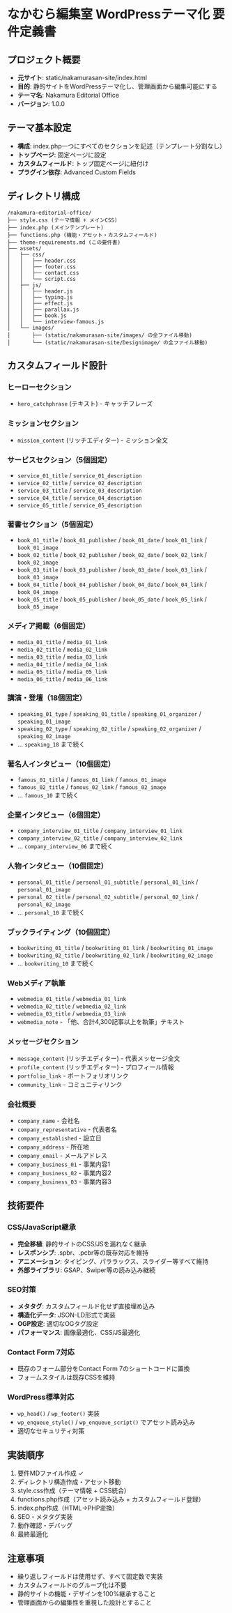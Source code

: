 # なかむら編集室 WordPressテーマ化 要件定義書

## プロジェクト概要
- **元サイト**: static/nakamurasan-site/index.html
- **目的**: 静的サイトをWordPressテーマ化し、管理画面から編集可能にする
- **テーマ名**: Nakamura Editorial Office
- **バージョン**: 1.0.0

## テーマ基本設定
- **構成**: index.php一つにすべてのセクションを記述（テンプレート分割なし）
- **トップページ**: 固定ページに設定
- **カスタムフィールド**: トップ固定ページに紐付け
- **プラグイン依存**: Advanced Custom Fields

## ディレクトリ構成
```
/nakamura-editorial-office/
├── style.css (テーマ情報 + メインCSS)
├── index.php (メインテンプレート)
├── functions.php (機能・アセット・カスタムフィールド)
├── theme-requirements.md (この要件書)
├── assets/
│   ├── css/
│   │   ├── header.css
│   │   ├── footer.css
│   │   ├── contact.css
│   │   └── script.css
│   ├── js/
│   │   ├── header.js
│   │   ├── typing.js
│   │   ├── effect.js
│   │   ├── parallax.js
│   │   ├── book.js
│   │   └── interview-famous.js
│   └── images/
│       ├── (static/nakamurasan-site/images/ の全ファイル移動)
│       └── (static/nakamurasan-site/Designimage/ の全ファイル移動)
```

## カスタムフィールド設計

### ヒーローセクション
- `hero_catchphrase` (テキスト) - キャッチフレーズ

### ミッションセクション
- `mission_content` (リッチエディター) - ミッション全文

### サービスセクション（5個固定）
- `service_01_title` / `service_01_description`
- `service_02_title` / `service_02_description`
- `service_03_title` / `service_03_description`
- `service_04_title` / `service_04_description`
- `service_05_title` / `service_05_description`

### 著書セクション（5個固定）
- `book_01_title` / `book_01_publisher` / `book_01_date` / `book_01_link` / `book_01_image`
- `book_02_title` / `book_02_publisher` / `book_02_date` / `book_02_link` / `book_02_image`
- `book_03_title` / `book_03_publisher` / `book_03_date` / `book_03_link` / `book_03_image`
- `book_04_title` / `book_04_publisher` / `book_04_date` / `book_04_link` / `book_04_image`
- `book_05_title` / `book_05_publisher` / `book_05_date` / `book_05_link` / `book_05_image`

### メディア掲載（6個固定）
- `media_01_title` / `media_01_link`
- `media_02_title` / `media_02_link`
- `media_03_title` / `media_03_link`
- `media_04_title` / `media_04_link`
- `media_05_title` / `media_05_link`
- `media_06_title` / `media_06_link`

### 講演・登壇（18個固定）
- `speaking_01_type` / `speaking_01_title` / `speaking_01_organizer` / `speaking_01_image`
- `speaking_02_type` / `speaking_02_title` / `speaking_02_organizer` / `speaking_02_image`
- ... `speaking_18` まで続く

### 著名人インタビュー（10個固定）
- `famous_01_title` / `famous_01_link` / `famous_01_image`
- `famous_02_title` / `famous_02_link` / `famous_02_image`
- ... `famous_10` まで続く

### 企業インタビュー（6個固定）
- `company_interview_01_title` / `company_interview_01_link`
- `company_interview_02_title` / `company_interview_02_link`
- ... `company_interview_06` まで続く

### 人物インタビュー（10個固定）
- `personal_01_title` / `personal_01_subtitle` / `personal_01_link` / `personal_01_image`
- `personal_02_title` / `personal_02_subtitle` / `personal_02_link` / `personal_02_image`
- ... `personal_10` まで続く

### ブックライティング（10個固定）
- `bookwriting_01_title` / `bookwriting_01_link` / `bookwriting_01_image`
- `bookwriting_02_title` / `bookwriting_02_link` / `bookwriting_02_image`
- ... `bookwriting_10` まで続く

### Webメディア執筆
- `webmedia_01_title` / `webmedia_01_link`
- `webmedia_02_title` / `webmedia_02_link`
- `webmedia_03_title` / `webmedia_03_link`
- `webmedia_note` - 「他、合計4,300記事以上を執筆」テキスト

### メッセージセクション
- `message_content` (リッチエディター) - 代表メッセージ全文
- `profile_content` (リッチエディター) - プロフィール情報
- `portfolio_link` - ポートフォリオリンク
- `community_link` - コミュニティリンク

### 会社概要
- `company_name` - 会社名
- `company_representative` - 代表者名
- `company_established` - 設立日
- `company_address` - 所在地
- `company_email` - メールアドレス
- `company_business_01` - 事業内容1
- `company_business_02` - 事業内容2
- `company_business_03` - 事業内容3

## 技術要件

### CSS/JavaScript継承
- **完全移植**: 静的サイトのCSS/JSを漏れなく継承
- **レスポンシブ**: .spbr、.pcbr等の既存対応を維持
- **アニメーション**: タイピング、パララックス、スライダー等すべて維持
- **外部ライブラリ**: GSAP、Swiper等の読み込み継続

### SEO対策
- **メタタグ**: カスタムフィールド化せず直接埋め込み
- **構造化データ**: JSON-LD形式で実装
- **OGP設定**: 適切なOGタグ設定
- **パフォーマンス**: 画像最適化、CSS/JS最適化

### Contact Form 7対応
- 既存のフォーム部分をContact Form 7のショートコードに置換
- フォームスタイルは既存CSSを維持

### WordPress標準対応
- `wp_head()` / `wp_footer()` 実装
- `wp_enqueue_style()` / `wp_enqueue_script()` でアセット読み込み
- 適切なセキュリティ対策

## 実装順序
1. 要件MDファイル作成 ✓
2. ディレクトリ構造作成・アセット移動
3. style.css作成（テーマ情報 + CSS統合）
4. functions.php作成（アセット読み込み + カスタムフィールド登録）
5. index.php作成（HTML→PHP変換）
6. SEO・メタタグ実装
7. 動作確認・デバッグ
8. 最終最適化

## 注意事項
- 繰り返しフィールドは使用せず、すべて固定数で実装
- カスタムフィールドのグループ化は不要
- 静的サイトの機能・デザインを100%継承すること
- 管理画面からの編集性を重視した設計とすること